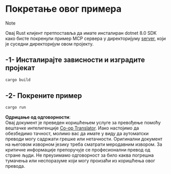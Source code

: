 <!--
CO_OP_TRANSLATOR_METADATA:
{
  "original_hash": "e3813a6ea19657d0cff0c2d1a1ffd324",
  "translation_date": "2025-08-19T17:35:20+00:00",
  "source_file": "03-GettingStarted/02-client/solution/rust/README.md",
  "language_code": "sr"
}
-->
# Покретање овог примера

> [!NOTE]
> Овај Rust клијент претпоставља да имате инсталиран dotnet 8.0 SDK како бисте покренули пример MCP сервера у директоријуму [server](../../../../../../03-GettingStarted/02-client/solution/server), који је суседни директоријум овом пројекту.

## -1- Инсталирајте зависности и изградите пројекат

```bash
cargo build
```

## -2- Покрените пример

```bash
cargo run
```

**Одрицање од одговорности**:  
Овај документ је преведен коришћењем услуге за превођење помоћу вештачке интелигенције [Co-op Translator](https://github.com/Azure/co-op-translator). Иако настојимо да обезбедимо тачност, молимо вас да имате у виду да аутоматски преводи могу садржати грешке или нетачности. Оригинални документ на његовом изворном језику треба сматрати меродавним извором. За критичне информације препоручује се професионални превод од стране људи. Не преузимамо одговорност за било каква погрешна тумачења или неспоразуме који могу произаћи из коришћења овог превода.